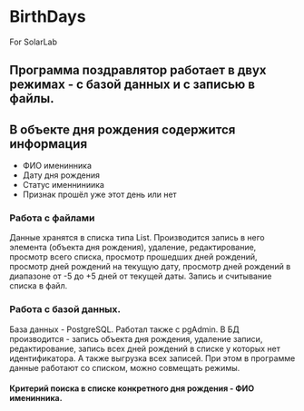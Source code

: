 # BirthDays
For SolarLab
## Программа поздравлятор работает в двух режимах - с базой данных и с записью в файлы.
## В объекте дня рождения содержится информация
+ ФИО именинника
+ Дату дня рождения
+ Статус именниниика
+ Признак прошёл уже этот день или нет
### Работа с файлами 
Данные хранятся в списка типа List. Производится запись в него элемента (объекта дня рождения), удаление, редактирование,
просмотр всего списка, просмотр прошедших дней рождений, просмотр дней рождений на текущую дату, просмотр дней рождений в 
диапазоне от -5 до +5 дней от текущей даты.
Запись и считывание списка в файл.
### Работа с базой данных.
База данных - PostgreSQL. Работал также с pgAdmin. В БД производится - запись объекта дня рождения, удаление записи, 
редактирование, запись всех дней рождений в списке у которых нет идентификатора. А также выгрузка всех записей.
При этом в программе данные работают со списком, можно совмещать режимы. 
#### Критерий поиска в списке конкретного дня рождения - ФИО именинника.
